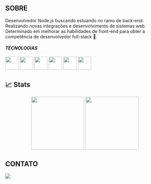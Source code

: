 ##  SOBRE

Desenvolvedor Node.js buscando estuando no ramo de back-end. Realizando novas integrações e desenvolvimento de sistemas web.
Determinado em melhorar as habilidades de front-end para obter a competência de desenvolvedor full-stack 🚀.

#### _TECNOLOGIAS_ 
<div>
<img src="https://cdn.jsdelivr.net/gh/devicons/devicon/icons/nodejs/nodejs-original.svg" width="42" height="42"/>
<img src="https://cdn.jsdelivr.net/gh/devicons/devicon/icons/javascript/javascript-original.svg" width="42" height="42"/>
<img src="https://cdn.jsdelivr.net/gh/devicons/devicon/icons/react/react-original.svg" width="42" height="42"/>
<img src="https://cdn.jsdelivr.net/gh/devicons/devicon/icons/git/git-original.svg" width="42" height="42"/>
<img src="https://cdn.jsdelivr.net/gh/devicons/devicon/icons/html5/html5-original.svg" width="42" height="42"/>
<img src="https://cdn.jsdelivr.net/gh/devicons/devicon/icons/css3/css3-original.svg" width="42" height="42"/>
</div>



## :chart_with_upwards_trend: Stats

<div align='center'>
<img height="168em"src="https://github-readme-stats.vercel.app/api/top-langs/?username=jaovw&layout=compact&langs_count=7&theme=github_dark" /> 
<img height="168em"src="https://github-readme-stats.vercel.app/api?username=jaovw&show_icons=true&theme=github_dark&include_all_commits=true&count_private=true" />
</div>

## CONTATO 

<div>
<a href="https://www.linkedin.com/in/jo%C3%A3o-victor-woncce-80207519a/" target="_blank">
  <img src="https://img.shields.io/badge/-LinkedIn-%230077B5?style=for-the-badge&logo=linkedin&logoColor=white" target="_blank"></a>   




<!-- 
ANTIGO 
#### _TECNOLOGIAS_
  1.  **_JavaScript_**: 
        - Conhecimento intermediário. 
        - Experiência com os frameworks React e Next.js
        - TypeScript básico.
        - Node.js


         <img src="https://cdn.jsdelivr.net/gh/devicons/devicon/icons/javascript/javascript-original.svg" width="20" height="20" />  
         <img src="https://cdn.jsdelivr.net/gh/devicons/devicon/icons/typescript/typescript-original.svg" width="20" height="20"/>
         <img src="https://cdn.jsdelivr.net/gh/devicons/devicon/icons/nodejs/nodejs-original.svg" width="20" height="20"/>
         <img src="https://cdn.jsdelivr.net/gh/devicons/devicon/icons/react/react-original.svg" width="20" height="20"/>


  2.  **_SQL_**:
       - Conhecimento Intermediário
       - MySQL, Oracle DB, MongoDB.

  3. **_Git_**:
      - Conhecimento básico.
-->
